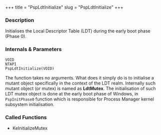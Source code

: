 +++
title = "PspLdtInitialize"
slug = "PspLdtInitialize"
+++

### Description

Initialises the Local Descriptor Table (LDT) during the early boot phase (Phase 0).

### Internals & Parameters

```
VOID
NTAPI
PspLdtInitialize(VOID)
```

The function takes no arguments. What does it simply do is to initialise a mutant object specifically in the context of the LDT realm. Internally such mutant object (or mutex) is named as **LdtMutex**. The initialisation of such LDT mutex object is done at the early boot phase of Windows, in `PspInitPhase0` function which is responsible for Process Manager kernel subsystem initialisation.

### Called Functions

- KeInitializeMutex
